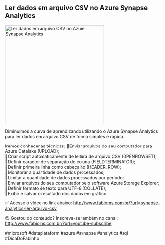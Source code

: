## Ler dados em arquivo CSV no Azure Synapse Analytics

<img src="https://fabioms.com.br/uploads/youtube/5mHrtshdgTw.png" alt="Ler dados em arquivo CSV no Azure Synapse Analytics" title="Azure Synapse Analytics" width="320"/>

Diminuímos a curva de aprendizando utilizando o Azure Synapse Analytics para ler dados em arquivo CSV de forma simples e rápida.

Iremos conhecer as técnicas:
🔹Enviar arquivos do seu computador para Azure Datalake (UPLOAD);  
🔹Criar script automaticamente de leitura de arquivo CSV (OPENROWSET);  
🔹Definir caracter de separação de coluna (FIELDTERMINATOR);  
🔹Definir primeira linha como cabeçalho (HEADER_ROW);  
🔹Monitorar a quantidade de dados processados;  
🔹Limitar a quantidade de dados processados por período;  
🔹Enviar arquivos do seu computador pelo software Azure Storage Explorer;  
🔹Definir formato de texto para UTF-8 (COLLATE);  
🔹Exibir e salvar o resultado dos dados em gráfico.  

✅ Acesse o vídeo no link abaixo:
http://www.fabioms.com.br/?url=synapse-analytics-ler-arquivo-csv

😉 Gostou do conteúdo? Inscreva-se também no canal:
http://www.fabioms.com.br/?url=youtube-subscribe 

#microsoft #dataplataform #azure #synapse #analytics #sql #DicaDoFabinho